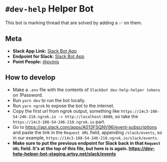 # `#dev-help` Helper Bot

This bot is marking thread that are solved by adding a ✅ on them.

## Meta

- **Slack App Link:** [Slack Bot App](https://api.slack.com/apps/A013FSQNV96)
- **Endpoint for Slack:** [Slack Bot App](https://dev-help-helper-bot-staging.artsy.net/slack/events)
- **Point People:** [@pvinis](https://github.com/pvinis)

## How to develop

- Make a `.env` file with the contents of `Slackbot dev-help-helper tokens` on 1Password.
- Run `yarn dev` to run the bot locally.
- Run `yarn ngrok` to expose the bot to the internet.
- Copy the first url from ngrok output, something like `https://14c3-108-54-246-210.ngrok.io -> http://localhost:8080`, so take the `https://14c3-108-54-246-210.ngrok.io` part.
- Go to https://api.slack.com/apps/A013FSQNV96/event-subscriptions and paste the link in the `Request URL` field, appending `/slack/events`, so in our example, `https://14c3-108-54-246-210.ngrok.io/slack/events`.
- **Make sure to put the previous endpoint for Slack back in that `Request URL` field. It's at the top of this file, but here is is again. https://dev-help-helper-bot-staging.artsy.net/slack/events**
